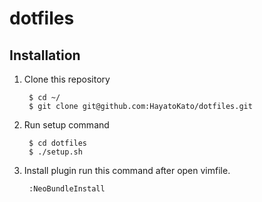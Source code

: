 dotfiles
===

## Installation

1. Clone this repository

        $ cd ~/
        $ git clone git@github.com:HayatoKato/dotfiles.git

2. Run setup command

        $ cd dotfiles
        $ ./setup.sh

3. Install plugin
        run this command after open vimfile.

        :NeoBundleInstall

